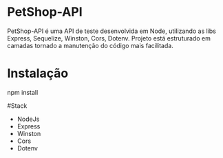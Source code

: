 # PetShop-API
PetShop-API é uma API de teste desenvolvida em Node, utilizando as libs Express, Sequelize, Winston, Cors, Dotenv. Projeto está estruturado em camadas tornado a manutenção do código mais facilitada.

# Instalação
npm install

#Stack
- NodeJs
- Express
- Winston
- Cors
- Dotenv
